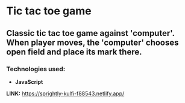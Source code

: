 # Tic tac toe game

## Classic tic tac toe game against 'computer'. When player moves, the 'computer' chooses open field and place its mark there.

### Technologies used:

- **JavaScript**


**LINK:** https://sprightly-kulfi-f88543.netlify.app/
